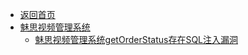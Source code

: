 - [返回首页](/)
- [魅思视频管理系统](魅思视频管理系统/)
  - [魅思视频管理系统getOrderStatus存在SQL注入漏洞](魅思视频管理系统/魅思视频管理系统getOrderStatus存在SQL注入漏洞.md)
